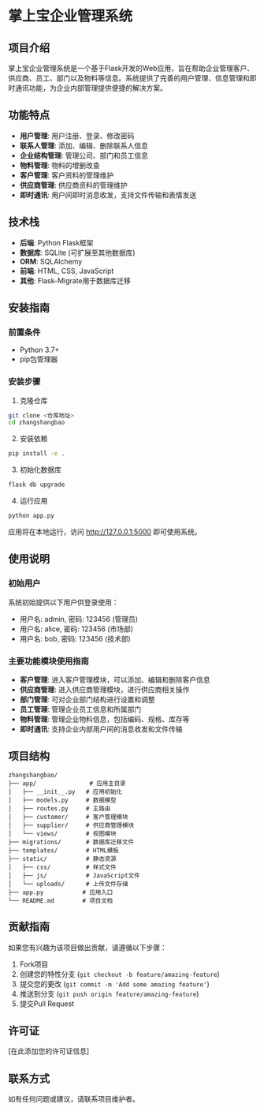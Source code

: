 # 掌上宝企业管理系统

## 项目介绍

掌上宝企业管理系统是一个基于Flask开发的Web应用，旨在帮助企业管理客户、供应商、员工、部门以及物料等信息。系统提供了完善的用户管理、信息管理和即时通讯功能，为企业内部管理提供便捷的解决方案。

## 功能特点

- **用户管理**: 用户注册、登录、修改密码
- **联系人管理**: 添加、编辑、删除联系人信息
- **企业结构管理**: 管理公司、部门和员工信息
- **物料管理**: 物料的增删改查
- **客户管理**: 客户资料的管理维护
- **供应商管理**: 供应商资料的管理维护
- **即时通讯**: 用户间即时消息收发，支持文件传输和表情发送

## 技术栈

- **后端**: Python Flask框架
- **数据库**: SQLite (可扩展至其他数据库)
- **ORM**: SQLAlchemy
- **前端**: HTML, CSS, JavaScript
- **其他**: Flask-Migrate用于数据库迁移

## 安装指南

### 前置条件

- Python 3.7+
- pip包管理器

### 安装步骤

1. 克隆仓库
```bash
git clone <仓库地址>
cd zhangshangbao
```

2. 安装依赖
```bash
pip install -e .
```

3. 初始化数据库
```bash
flask db upgrade
```

4. 运行应用
```bash
python app.py
```

应用将在本地运行，访问 http://127.0.0.1:5000 即可使用系统。

## 使用说明

### 初始用户

系统初始提供以下用户供登录使用：
- 用户名: admin, 密码: 123456 (管理员)
- 用户名: alice, 密码: 123456 (市场部)
- 用户名: bob, 密码: 123456 (技术部)

### 主要功能模块使用指南

- **客户管理**: 进入客户管理模块，可以添加、编辑和删除客户信息
- **供应商管理**: 进入供应商管理模块，进行供应商相关操作
- **部门管理**: 可对企业部门结构进行设置和调整
- **员工管理**: 管理企业员工信息和所属部门
- **物料管理**: 管理企业物料信息，包括编码、规格、库存等
- **即时通讯**: 支持企业内部用户间的消息收发和文件传输

## 项目结构

```
zhangshangbao/
├── app/               # 应用主目录
│   ├── __init__.py   # 应用初始化
│   ├── models.py     # 数据模型
│   ├── routes.py     # 主路由
│   ├── customer/     # 客户管理模块
│   ├── supplier/     # 供应商管理模块
│   └── views/        # 视图模块
├── migrations/       # 数据库迁移文件
├── templates/        # HTML模板
├── static/           # 静态资源
│   ├── css/          # 样式文件
│   ├── js/           # JavaScript文件
│   └── uploads/      # 上传文件存储
├── app.py           # 应用入口
└── README.md        # 项目文档
```

## 贡献指南

如果您有兴趣为该项目做出贡献，请遵循以下步骤：

1. Fork项目
2. 创建您的特性分支 (`git checkout -b feature/amazing-feature`)
3. 提交您的更改 (`git commit -m 'Add some amazing feature'`)
4. 推送到分支 (`git push origin feature/amazing-feature`)
5. 提交Pull Request

## 许可证

[在此添加您的许可证信息]

## 联系方式

如有任何问题或建议，请联系项目维护者。